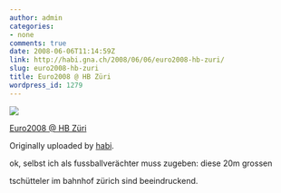 ```yaml
---
author: admin
categories:
- none
comments: true
date: 2008-06-06T11:14:59Z
link: http://habi.gna.ch/2008/06/06/euro2008-hb-zuri/
slug: euro2008-hb-zuri
title: Euro2008 @ HB Züri
wordpress_id: 1279
---
```


[![](http://farm4.static.flickr.com/3069/2555206779_48e4ea9c0b_m.jpg)](http://www.flickr.com/photos/habi/2555206779/)
   

 
  [Euro2008 @ HB Züri](http://www.flickr.com/photos/habi/2555206779/)
    

  Originally uploaded by [habi](http://www.flickr.com/people/habi/).
 



ok, selbst ich als fussballverächter muss zugeben: diese 20m grossen  

tschütteler im bahnhof zürich sind beeindruckend.
  

